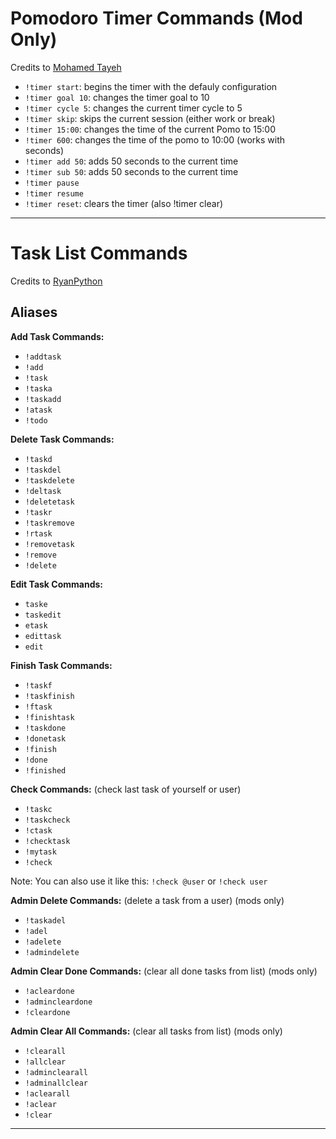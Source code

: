 # Pomodoro Timer Commands (Mod Only)
Credits to [Mohamed Tayeh](https://github.com/mohamed-tayeh)

- `!timer start`: begins the timer with the defauly configuration
- `!timer goal 10`: changes the timer goal to 10
- `!timer cycle 5`: changes the current timer cycle to 5
- `!timer skip`: skips the current session (either work or break)
- `!timer 15:00`: changes the time of the current Pomo to 15:00
- `!timer 600`: changes the time of the pomo to 10:00 (works with seconds)
- `!timer add 50`: adds 50 seconds to the current time
- `!timer sub 50`: adds 50 seconds to the current time
- `!timer pause`
- `!timer resume`
- `!timer reset`: clears the timer (also !timer clear)

---

# Task List Commands
Credits to [RyanPython](https://twitch.tv/RyanPython)

## Aliases

**Add Task Commands:**

-    `!addtask`
-    `!add`
-    `!task`
-    `!taska`
-    `!taskadd`
-    `!atask`
-    `!todo`

**Delete Task Commands:**

-    `!taskd`
-    `!taskdel`
-    `!taskdelete`
-    `!deltask`
-    `!deletetask`
-    `!taskr`
-    `!taskremove`
-    `!rtask`
-    `!removetask`
-    `!remove`
-    `!delete`

**Edit Task Commands:**

-    `taske`
-    `taskedit`
-    `etask`
-    `edittask`
-    `edit`

**Finish Task Commands:**

-    `!taskf`
-    `!taskfinish`
-    `!ftask`
-    `!finishtask`
-    `!taskdone`
-    `!donetask`
-    `!finish`
-    `!done`
-    `!finished`

**Check Commands:** \(check last task of yourself or user\)

-    `!taskc`
-    `!taskcheck`
-    `!ctask`
-    `!checktask`
-    `!mytask`
-    `!check`

Note: You can also use it like this: `!check @user` or `!check user`

**Admin Delete Commands:** \(delete a task from a user\) \(mods only\)

-    `!taskadel`
-    `!adel`
-    `!adelete`
-    `!admindelete`

**Admin Clear Done Commands:** \(clear all done tasks from list\) \(mods only\)

-    `!acleardone`
-    `!admincleardone`
-    `!cleardone`

**Admin Clear All Commands:** \(clear all tasks from list\) \(mods only\)

-    `!clearall`
-    `!allclear`
-    `!adminclearall`
-    `!adminallclear`
-    `!aclearall`
-    `!aclear`
-    `!clear`

---